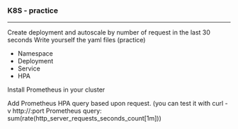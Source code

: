 ### K8S - practice

-------------

  Create deployment and autoscale by number of request in the last 30 seconds
  Write yourself the yaml files (practice)
   - Namespace
   - Deployment
   - Service
   - HPA


 Install Prometheus in your cluster


Add Prometheus HPA query based upon request. 
(you can test it with curl -v http://<ip>:port
		Prometheus query:
			sum(rate(http_server_requests_seconds_count[1m]))
